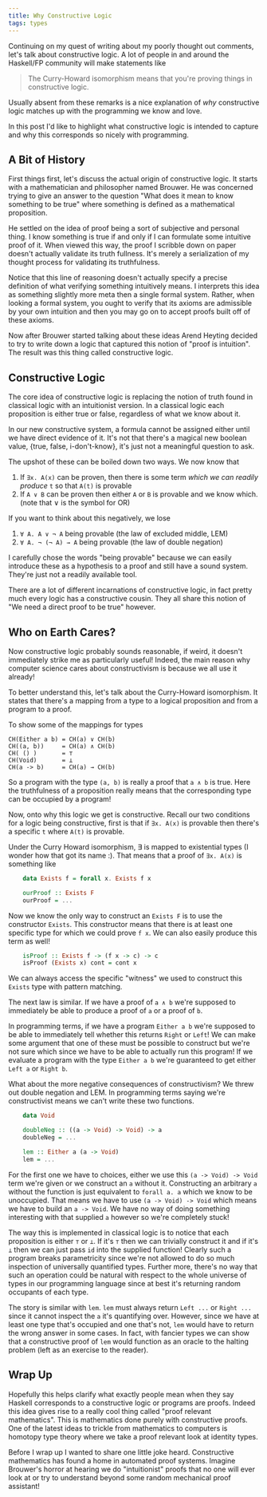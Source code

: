 ```yaml
---
title: Why Constructive Logic
tags: types
---
```


Continuing on my quest of writing about my poorly thought out
comments, let's talk about constructive logic. A lot of people in and
around the Haskell/FP community will make statements like

> The Curry-Howard isomorphism means that you're proving things in
> constructive logic.

Usually absent from these remarks is a nice explanation of *why*
constructive logic matches up with the programming we know and love.

In this post I'd like to highlight what constructive logic is intended
to capture and why this corresponds so nicely with programming.

## A Bit of History

First things first, let's discuss the actual origin of constructive
logic. It starts with a mathematician and philosopher named
Brouwer. He was concerned trying to give an answer to the question
"What does it mean to know something to be true" where something is
defined as a mathematical proposition.

He settled on the idea of proof being a sort of subjective and
personal thing. I know something is true if and only if I can
formulate some intuitive proof of it. When viewed this way, the proof
I scribble down on paper doesn't actually validate its truth
fullness. It's merely a serialization of my thought process for
validating its truthfulness.

Notice that this line of reasoning doesn't actually specify a precise
definition of what verifying something intuitively means. I interprets
this idea as something slightly more meta then a single formal
system. Rather, when looking a formal system, you ought to verify that
its axioms are admissible by your own intuition and then you may go on
to accept proofs built off of these axioms.

Now after Brouwer started talking about these ideas Arend Heyting
decided to try to write down a logic that captured this notion of
"proof is intuition". The result was this thing called constructive
logic.

## Constructive Logic

The core idea of constructive logic is replacing the notion of truth
found in classical logic with an intuitionist version. In a classical
logic each proposition is either true or false, regardless of what we
know about it.

In our new constructive system, a formula cannot be assigned either
until we have direct evidence of it. It's not that there's a magical
new boolean value, {true, false, i-don't-know}, it's just not a
meaningful question to ask.

The upshot of these can be boiled down two ways. We now know that

 1. If `∃x. A(x)` can be proven, then there is some term *which we can
    readily produce* `t` so that `A(t)` is provable
 2. If `A ∨ B` can be proven then either `A` or `B` is provable and we
    know which. (note that ∨ is the symbol for OR)

If you want to think about this negatively, we lose

 1. `∀ A. A ∨ ¬ A` being provable (the law of excluded middle, LEM)
 2. `∀ A. ¬ (¬ A) → A` being provable (the law of double negation)

I carefully chose the words "being provable" because we can easily
introduce these as a hypothesis to a proof and still have a sound
system. They're just not a readily available tool.

There are a lot of different incarnations of constructive logic, in
fact pretty much every logic has a constructive cousin. They all share
this notion of "We need a direct proof to be true" however.

## Who on Earth Cares?

Now constructive logic probably sounds reasonable, if weird, it
doesn't immediately strike me as particularly useful! Indeed, the main
reason why computer science cares about constructivism is because we
all use it already!

To better understand this, let's talk about the Curry-Howard
isomorphism. It states that there's a mapping from a type to a logical
proposition and from a program to a proof.

To show some of the mappings for types

    CH(Either a b) = CH(a) ∨ CH(b)
    CH((a, b))     = CH(a) ∧ CH(b)
    CH( () )       = ⊤
    CH(Void)       = ⊥
    CH(a -> b)     = CH(a) → CH(b)

So a program with the type `(a, b)` is really a proof that `a ∧ b` is
true. Here the truthfulness of a proposition really means that the
corresponding type can be occupied by a program!

Now, onto why this logic we get is constructive. Recall our two
conditions for a logic being constructive, first is that if `∃x. A(x)`
is provable then there's a specific `t` where `A(t)` is provable.

Under the Curry Howard isomorphism, ∃ is mapped to existential types
(I wonder how that got its name :). That means that a proof of
`∃x. A(x)` is something like


``` haskell
    data Exists f = forall x. Exists f x

    ourProof :: Exists F
    ourProof = ...
```

Now we know the only way to construct an `Exists F` is to use the
constructor `Exists`. This constructor means that there is at least
one specific type for which we could prove `f x`. We can also easily
produce this term as well!

``` haskell
    isProof :: Exists f -> (f x -> c) -> c
    isProof (Exists x) cont = cont x
```

We can always access the specific "witness" we used to construct this
`Exists` type with pattern matching.

The next law is similar. If we have a proof of `a ∧ b` we're supposed
to immediately be able to produce a proof of `a` or a proof of `b`.

In programming terms, if we have a program `Either a b` we're supposed
to be able to immediately tell whether this returns `Right` or `Left`!
We can make some argument that one of these must be possible to
construct but we're not sure which since we have to be able to
actually run this program! If we evaluate a program with the type
`Either a b` we're guaranteed to get either `Left a` or `Right b`.

What about the more negative consequences of constructivism? We threw
out double negation and LEM. In programming terms saying we're
constructivist means we can't write these two functions.

``` haskell
    data Void

    doubleNeg :: ((a -> Void) -> Void) -> a
    doubleNeg = ...

    lem :: Either a (a -> Void)
    lem = ...
```

For the first one we have to choices, either we use this
`(a -> Void) -> Void` term we're given or we construct an `a` without
it. Constructing an arbitrary `a` without the function is just
equivalent to `forall a. a` which we know to be unoccupied. That means
we have to use `(a -> Void) -> Void` which means we have to build an
`a -> Void`. We have no way of doing something interesting with that
supplied `a` however so we're completely stuck!

The way this is implemented in classical logic is to notice that each
proposition is either `⊤` or `⊥`. If it's `⊤` then we can trivially
construct it and if it's `⊥` then we can just pass `id` into the
supplied function! Clearly such a program breaks parametricity since
we're not allowed to do so much inspection of universally quantified
types. Further more, there's no way that such an operation could be
natural with respect to the whole universe of types in our programming
language since at best it's returning random occupants of each type.

The story is similar with `lem`. `lem` must always return `Left ...`
or `Right ...` since it cannot inspect the `a` it's quantifying
over. However, since we have at least one type that's occupied and one
that's not, `lem` would have to return the wrong answer in some
cases. In fact, with fancier types we can show that a constructive
proof of `lem` would function as an oracle to the halting problem
(left as an exercise to the reader).

## Wrap Up

Hopefully this helps clarify what exactly people mean when they say
Haskell corresponds to a constructive logic or programs are
proofs. Indeed this idea gives rise to a really cool thing called
"proof relevant mathematics". This is mathematics done purely with
constructive proofs. One of the latest ideas to trickle from
mathematics to computers is homotopy type theory where we take a proof
relevant look at identity types.

Before I wrap up I wanted to share one little joke heard. Constructive
mathematics has found a home in automated proof systems. Imagine
Brouwer's horror at hearing we do "intuitionist" proofs that no one
will ever look at or try to understand beyond some random mechanical
proof assistant!
